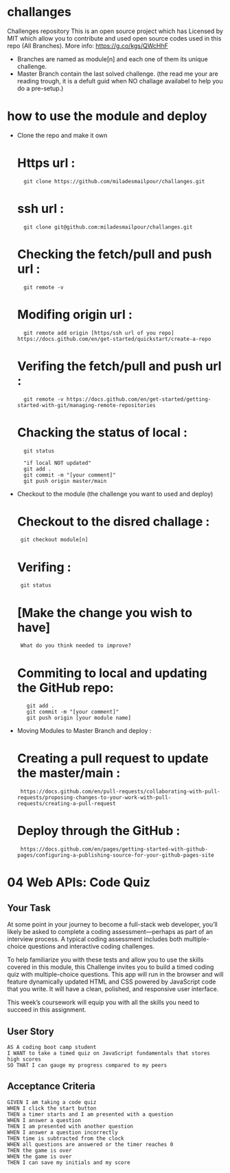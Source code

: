 # challanges

Challenges repository
This is an open source project which has Licensed by MIT which allow you to contribute and used open source codes used in this repo (All Branches).
More info: https://g.co/kgs/QWcHhF

  - Branches are named as module[n] and each one of them its unique challenge.
  - Master Branch contain the last solved challenge. (the read me your are reading trough, it is a defult guid when NO challage availabel to help you do a pre-setup.)
  
 # how to use the module and deploy
 
  - Clone the repo and make it own
      # Https url : 
          git clone https://github.com/miladesmailpour/challanges.git
      # ssh url :
          git clone git@github.com:miladesmailpour/challanges.git
      # Checking the fetch/pull and push url : 
          git remote -v
      # Modifing origin url : 
          git remote add origin [https/ssh url of you repo] https://docs.github.com/en/get-started/quickstart/create-a-repo
      # Verifing the fetch/pull and push url : 
          git remote -v https://docs.github.com/en/get-started/getting-started-with-git/managing-remote-repositories
      # Chacking the status of local : 
          git status
          
          "if local NOT updated"
          git add .
          git commit -m "[your comment]"
          git push origin master/main
   
   - Checkout to the module (the challenge you want to used and deploy)
      # Checkout to the disred challage : 
          git checkout module[n]
      # Verifing : 
          git status
      # [Make the change you wish to have]
          What do you think needed to improve?
      # Commiting to local and updating the GitHub repo: 
            git add .
            git commit -m "[your comment]"
            git push origin [your module name]
  - Moving Modules to Master Branch and deploy :
      # Creating a pull request to update the master/main : 
         https://docs.github.com/en/pull-requests/collaborating-with-pull-requests/proposing-changes-to-your-work-with-pull-requests/creating-a-pull-request
      # Deploy through the GitHub : 
         https://docs.github.com/en/pages/getting-started-with-github-pages/configuring-a-publishing-source-for-your-github-pages-site

# 04 Web APIs: Code Quiz

## Your Task

At some point in your journey to become a full-stack web developer, you’ll likely be asked to complete a coding assessment&mdash;perhaps as part of an interview process. A typical coding assessment includes both multiple-choice questions and interactive coding challenges. 

To help familiarize you with these tests and allow you to use the skills covered in this module, this Challenge invites you to build a timed coding quiz with multiple-choice questions. This app will run in the browser and will feature dynamically updated HTML and CSS powered by JavaScript code that you write. It will have a clean, polished, and responsive user interface. 

This week’s coursework will equip you with all the skills you need to succeed in this assignment.

## User Story

```
AS A coding boot camp student
I WANT to take a timed quiz on JavaScript fundamentals that stores high scores
SO THAT I can gauge my progress compared to my peers
```

## Acceptance Criteria

```
GIVEN I am taking a code quiz
WHEN I click the start button
THEN a timer starts and I am presented with a question
WHEN I answer a question
THEN I am presented with another question
WHEN I answer a question incorrectly
THEN time is subtracted from the clock
WHEN all questions are answered or the timer reaches 0
THEN the game is over
WHEN the game is over
THEN I can save my initials and my score
```